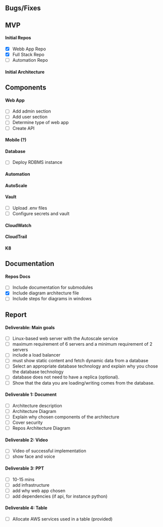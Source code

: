 ## Bugs/Fixes
## MVP
#### Initial Repos
- [x] Webb App Repo
- [x] Full Stack Repo
- [ ] Automation Repo
#### Initial Architecture
## Components
#### Web App
- [ ] Add admin section
- [ ] Add user section
- [ ] Determine type of web app
- [ ] Create API
#### Mobile (?)
#### Database
- [ ] Deploy RDBMS instance
#### Automation
#### AutoScale
#### Vault
- [ ] Upload .env files
- [ ] Configure secrets and vault
#### CloudWatch
#### CloudTrail
#### K8
## Documentation
#### Repos Docs
- [ ] Include documentation for submodules
- [x] Include diagram architecture file
- [ ] Include steps for diagrams in windows
## Report
#### Deliverable: Main goals
- [ ] Linux-based web server with the Autoscale service
- [ ] maximum requirement of 6 servers and a minimum requirement of 2 servers
- [ ] include a load balancer
- [ ] must show static content and fetch dynamic data from a database
- [ ] Select an appropriate database technology and explain why you chose the database technology
- [ ] database does not need to have a replica (optional).
- [ ] Show that the data you are loading/writing comes from the database.
#### Deliverable 1: Document
- [ ] Architecture description
- [ ] Architecture Diagram
- [ ] Explain why chosen components of the architecture
- [ ] Cover security
- [ ] Repos Architecture Diagram
#### Deliverable 2: Video
- [ ] Video of successful implementation
- [ ] show face and voice
#### Deliverable 3: PPT
- [ ] 10-15 mins
- [ ] add infrastructure
- [ ] add why web app chosen
- [ ] add dependencies (if api, for instance python)
#### Deliverable 4: Table
- [ ] Allocate AWS services used in a table (provided)

